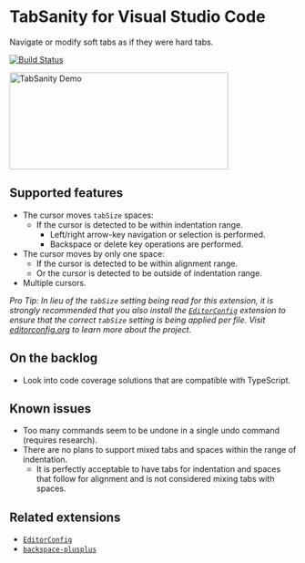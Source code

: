 # TabSanity for Visual Studio Code

Navigate or modify soft tabs as if they were hard tabs.

[![Build Status](https://travis-ci.org/jedmao/vscode-tabsanity.svg?branch=master)](https://travis-ci.org/jedmao/vscode-tabsanity)

<img src="https://github.com/jedmao/vscode-tabsanity/blob/master/images/demo.gif?raw=true" width="384" height="170" alt="TabSanity Demo">

## Supported features

- The cursor moves `tabSize` spaces:
	- If the cursor is detected to be within indentation range.
		- Left/right arrow-key navigation or selection is performed.
		- Backspace or delete key operations are performed.
- The cursor moves by only one space:
	- If the cursor is detected to be within alignment range.
	- Or the cursor is detected to be outside of indentation range.
- Multiple cursors.

_Pro Tip: In lieu of the `tabSize` setting being read for this extension, it is strongly recommended that you also install the [`EditorConfig`][] extension to ensure that the correct `tabSize` setting is being applied per file. Visit [editorconfig.org](http://editorconfig.org/) to learn more about the project._

## On the backlog

- Look into code coverage solutions that are compatible with TypeScript.

## Known issues

- Too many commands seem to be undone in a single undo command (requires research).
- There are no plans to support mixed tabs and spaces within the range of indentation.
	- It is perfectly acceptable to have tabs for indentation and spaces that follow for alignment and is not considered mixing tabs with spaces.

## Related extensions

- [`EditorConfig`][]
- [`backspace-plusplus`][]


[`EditorConfig`]: https://marketplace.visualstudio.com/items?itemName=EditorConfig.EditorConfig
[`backspace-plusplus`]: https://marketplace.visualstudio.com/items?itemName=jrieken.backspace-plusplus
